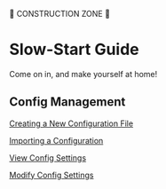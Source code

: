 
🚧 CONSTRUCTION ZONE 🚧

# Slow-Start Guide
Come on in, and make yourself at home!

## Config Management
 [Creating a New Configuration File](./Section/config-management.md#create-a-new-config)

 [Importing a Configuration](./Section/config-management.md#import-an-existing-config)

 [View Config Settings](./Section/config-management.md#view-a-config)

 [Modify Config Settings](./Section/config-management.md#modify-config-settings)

 


